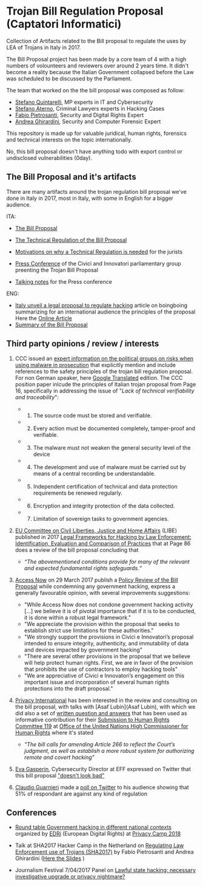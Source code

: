 # Trojan Bill Regulation Proposal (Captatori Informatici)
Collection of Artifacts related to the Bill proposal to regulate the uses by LEA of Trojans in Italy in 2017.

The Bill Proposal project has been made by a core team of 4 with a high numbers of volounteers and reviewers over around 2 years time. It didn't become a reality because the Italian Government collapsed before the Law was scheduled to be discussed by the Parliament.

The team that worked on the the bill proposal was composed as follow:
* [Stefano Quintarelli](https://twitter.com/quinta), MP experts in IT and Cybersecurity
* [Stefano Aterno](https://twitter.com/AternoStefano), Criminal Lawyers experts in Hacking Cases
* [Fabio Pietrosanti](https://twitter.com/fpietrosanti), Security and Digital Rights Expert
* [Andrea Ghirardini](https://twitter.com/darkpila), Security and Computer Forensic Expert

This repository is made up for valuable juridical, human rights, forensics and technical interests on the topic internationally.

No, this bill proposal doesn't have anything todo with export control or undisclosed vulnerabilities (0day).


## The Bill Proposal and it's artifacts
There are many artifacts around the trojan regulation bill proposal we've done in Italy in 2017, most in Italy, with some in English for a bigger audience.

ITA:
* [The Bill Proposal](https://github.com/fpietrosanti/trojanregulations/blob/master/Proposta-di-Legge-Captatori-Informatici-IT.pdf)
* [The Technical Regulation of the Bill Proposal](https://github.com/fpietrosanti/trojanregulations/blob/master/Disciplinare-Tecnico-Proposta-di-Legge-Captatori-IT.pdf)
* [Motivations on why a Technical Regulation is needed](https://github.com/fpietrosanti/trojanregulations/blob/master/Motivazionie-Contenuti-del-Disciplinare-Tecnico-IT.pdf) for the jurists

* [Press Conference](https://github.com/fpietrosanti/trojanregulations/blob/master/Conferenza-Stampa-Presentazione-Proposta-di-Legge-IT.pdf) of the Civici and Innovatori parliamentary group preenting the Trojan Bill Proposal
* [Talking notes](https://github.com/fpietrosanti/trojanregulations/blob/master/Conferenza-Stampa-Note-Proposta-di-Legge-IT.doc) for the Press conference


ENG:

* [Italy unveil a legal proposal to regulate hacking](https://github.com/fpietrosanti/trojanregulations/blob/master/Article-on-Boing-Boing-Italy-unveils-a-legal-proposal-to-regulate-government-hacking-EN.pdf) article on boingboing summarizing for an international audience the principles of the proposal Here the [Online Article](https://boingboing.net/2017/02/15/title-italy-unveils-a-law-pro.html)
* [Summary of the Bill Proposal](https://github.com/fpietrosanti/trojanregulations/blob/master/Summary-of-bill-proposal-on-trojan-EN.pdf)

## Third party opinions / review / interests

1. CCC issued an [expert information on the political groups on risks when using malware in prosecution](https://www.ccc.de/system/uploads/227/original/Stellungnahme_CCC-Staatstrojaner.pdf) that  explicitly mention and include references to the safety principles of the trojan bill regulation proposal. For non German speaker, here [Google Translated](https://translate.google.com/translate?sl=de&tl=en&u=https%3A%2F%2Fwww.ccc.de%2Fsystem%2Fuploads%2F227%2Foriginal%2FStellungnahme_CCC-Staatstrojaner.pdf) edition. The CCC position paper inlcude the principles of Italian trojan proposal from Page 16, specifically in addressing the issue of "*Lack of technical verifiability and traceability*":
   * 1. The source code must be stored and verifiable.
   * 2. Every action must be documented completely, tamper-proof and verifiable.
   * 3. The malware must not weaken the general security level of the device
   * 4. The development and use of malware must be carried out by means of a central recording be understandable. 
   * 5. Independent certification of technical and data protection requirements be renewed regularly.
   * 6. Encryption and integrity protection of the data collected. 
   * 7. Limitation of sovereign tasks to government agencies.

2. [EU Committee on Civil Liberties, Justice and Home Affairs](https://www.europarl.europa.eu/committees/it/libe/home.html) (LIBE) published in 2017 [Legal Frameworks for Hacking by Law Enforcement: Identification, Evaluation and Comparison of Practices](https://www.europarl.europa.eu/RegData/etudes/STUD/2017/583137/IPOL_STU(2017)583137_EN.pdf#page86) that at Page 86 does a review of the bill proposal concluding that
   * *“The abovementioned conditions provide for many of the relevant and expected fundamental rights safeguards.“*

3. [Access Now](https://www.accessnow.org/) on 29 March 2017 publish a [Policy Review of the Bill Proposal](https://github.com/fpietrosanti/trojanregulations/blob/master/Access-Now-Comment-on-the-Trojan-Bill-Proposal.pdf) while condemning any government hacking, express a generally favourable opinion, with several improvements suggestions:
   * "While Access Now does not condone government hacking activity [...] we believe it is of pivotal importance that if it is to be conducted, it is done within a robust legal framework."
   * "We appreciate the provision within the proposal that seeks to establish strict use limitations for these authorities."
   * "We strongly support the provisions in Civici e Innovatori’s proposal intended to ensure integrity, authenticity, and immutability of data and devices impacted by government hacking"
   * "There are several other provisions in the proposal that we believe will help protect human rights. First, we are in favor of the provision that prohibits the use of contractors to employ hacking tools"
   * "We are appreciative of Civici e Innovatori’s engagement on this important issue and incorporation of several human rights protections into the draft proposal."

4. [Privacy International](https://www.privacyinternational.org) has been interested in the review and consulting on the bill proposal, with talks with [Asaf Lubin](Asaf Lubin), with which we did also a set of [written question and answers](https://docs.google.com/document/d/1t6kfUigpBdiI8ECC306QHTL1cawOapvnRSIY0dV5KXA/edit?usp=sharing) that has been used as informative contribution for their [Submission to Human Rights Committee 119](https://tbinternet.ohchr.org/Treaties/CCPR/Shared%20Documents/ITA/INT_CCPR_CSS_ITA_26517_E.pdf) at [Office of the United Nations High Commissioner for Human Rights](https://www.ohchr.org/) where it's stated 
   * *"The bill calls for amending  Article  266  to  reflect  the  Court’s  judgment,  as  well  as  establish  a  more  robust system for authorizing remote and covert hacking"*

5. [Eva Gasperin](https://www.eff.org/it/about/staff/eva-galperin), Cybersecurity Director at EFF expressed on Twitter that this bill proposal  ["doesn't look bad"](https://twitter.com/evacide/status/838677527744827392?s=21)

6. [Claudio Guarnieri](https://nex.sx/) made a [poll on Twitter](https://twitter.com/botherder/status/831870707009191936?s=21) to his audience showing that 51% of respondant are against any kind of regulation


## Conferences

* [Round table Government hacking in different national contexts](https://www.youtube.com/watch?v=ujWYz4vMWLg) organized by [EDRi](https://www.edri.org) (European Digital Rights) at [Privacy Camp 2018](https://privacycamp.eu/)

* Talk at SHA2017 Hacker Camp in the Netherland on [Regulating Law Enforcement use of Trojans (SHA2017)](https://www.youtube.com/watch?v=tF_i3X_PcFY) by Fabio Pietrosanti and Andrea Ghirardini ([Here the Slides](https://docs.google.com/presentation/d/11-AdcbRlxhWwHhHz54Yp8hNYXAICYBHHfumDO89XFrs/edit) )

* Journalism Festival 7/04/2017 Panel on [Lawful state hacking: necessary investigative upgrade or privacy nightmare?](https://www.journalismfestival.com/programme/2017/lawful-state-hacking-necessary-investigative-upgrade-or-privacy-nightmare)
